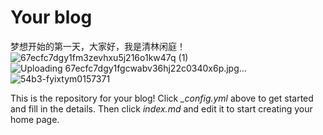 # Your blog
梦想开始的第一天，大家好，我是清林闲庭！
![67ecfc7dgy1fm3zevhxu5j216o1kw47q (1)](https://github.com/user-attachments/assets/1a6427d0-372f-4ebd-81bb-9d224826f510)
![Uploading 67ecfc7dgy1fgcwabv36hj22c0340x6p.jpg…]()
![54b3-fyixtym0157371](https://github.com/user-attachments/assets/f41b7cd3-bc88-4e47-b311-980b6e13d66f)

This is the repository for your blog! Click *_config.yml* above to get started and fill in the details. Then click *index.md* and edit it to start creating your home page.
